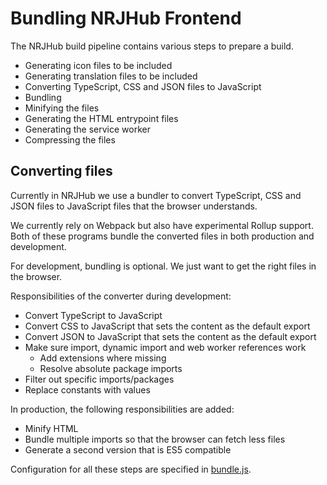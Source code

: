 # Bundling NRJHub Frontend

The NRJHub build pipeline contains various steps to prepare a build.

- Generating icon files to be included
- Generating translation files to be included
- Converting TypeScript, CSS and JSON files to JavaScript
- Bundling
- Minifying the files
- Generating the HTML entrypoint files
- Generating the service worker
- Compressing the files

## Converting files

Currently in NRJHub we use a bundler to convert TypeScript, CSS and JSON files to JavaScript files that the browser understands.

We currently rely on Webpack but also have experimental Rollup support. Both of these programs bundle the converted files in both production and development.

For development, bundling is optional. We just want to get the right files in the browser.

Responsibilities of the converter during development:

- Convert TypeScript to JavaScript
- Convert CSS to JavaScript that sets the content as the default export
- Convert JSON to JavaScript that sets the content as the default export
- Make sure import, dynamic import and web worker references work
  - Add extensions where missing
  - Resolve absolute package imports
- Filter out specific imports/packages
- Replace constants with values

In production, the following responsibilities are added:

- Minify HTML
- Bundle multiple imports so that the browser can fetch less files
- Generate a second version that is ES5 compatible

Configuration for all these steps are specified in [bundle.js](bundle.js).
